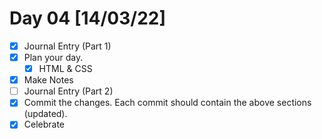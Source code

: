 # Day 04 [14/03/22]

- [x] Journal Entry (Part 1)
- [x] Plan your day.
  - [x] HTML & CSS
- [x] Make Notes
- [ ] Journal Entry (Part 2)
- [x] Commit the changes. Each commit should contain the above sections (updated).
- [x] Celebrate
<!-- [x] to tick -->
